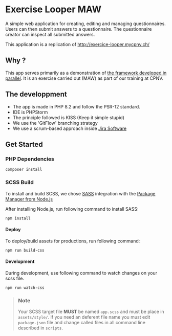 # Exercise Looper MAW
A simple web application for creating, editing and managing questionnaires. Users can then submit answers to a questionnaire. The questionnaire creator can inspect all submitted answers.

This application is a replication of http://exercice-looper.mycpnv.ch/
## Why ? 
This app serves primarily as a demonstration of [the framework developed in parallel](https://github.com/CPNV-ES/oopers-maw-framework). It is an exercise carried out (MAW) as part of our training at CPNV.
## The developpment
- The app is made in PHP 8.2 and follow the PSR-12 standard.
- IDE is PHPStorm
- The principle followed is KISS (Keep it simple stupid)
- We use the 'GitFlow' branching strategy
- We use a scrum-based approach inside [Jira Software](https://ejcpnvprojects.atlassian.net/jira/software/projects/MAW1/boards/2/backlog)

## Get Started
### PHP Dependencies
````shell
composer install
````

### SCSS Build
To install and build SCSS, we chose [SASS](https://sass-lang.com/) integration with the [Package Manager from Node.js](https://nodejs.org/)

After installing Node.js, run following command to install SASS:
````shell
npm install
````
#### Deploy
To deploy/build assets for productions, run following command:
````shell
npm run build-css
````
#### Development
During development, use following command to watch changes on your scss file.
````shell
npm run watch-css
````
> ### Note
> Your SCSS target file **MUST** be named ```app.scss``` and must be place in ```assets/style/```.
> If you need an deferent file name you must edit ```package.json``` file and change called files in all command line described in ```scripts```. 